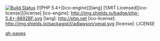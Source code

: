 [![Build Status](https://travis-ci.org/mpalourdio/ConsoleTools.svg?branch=master)](https://travis-ci.org/mpalourdio/ConsoleTools)
[![PHP 5.4+][ico-engine]][lang]
[![MIT Licensed][ico-license]][license]
[ico-engine]: http://img.shields.io/badge/php-5.4+-8892BF.svg
[lang]: http://php.net
[ico-license]: http://img.shields.io/packagist/l/adlawson/veval.svg
[license]: LICENSE

[gh-pages](https://mpalourdio.github.io/ConsoleTools/)

